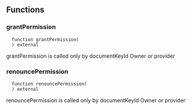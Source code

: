 


## Functions
### grantPermission
```solidity
  function grantPermission(
  ) external
```
grantPermission is called only by documentKeyId Owner or provider



### renouncePermission
```solidity
  function renouncePermission(
  ) external
```
renouncePermission is called only by documentKeyId Owner or provider



